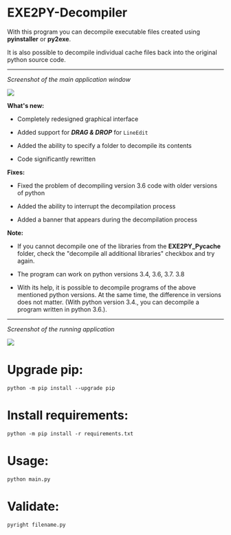 # EXE2PY-Decompiler

With this program you can decompile executable files created using **pyinstaller** or **py2exe**.

It is also possible to decompile individual cache files back into the original python source code.

<hr>

*Screenshot of the main application window*

![](https://github.com/topdefaultuser/EXE2PY-Decompiler/blob/master/Examples/main_window.PNG)


**What's new:**

- Completely redesigned graphical interface

- Added support for ***DRAG & DROP*** for ```LineEdit```

- Added the ability to specify a folder to decompile its contents

- Code significantly rewritten


**Fixes:**

- Fixed the problem of decompiling version 3.6 code with older versions of python

- Added the ability to interrupt the decompilation process

- Added a banner that appears during the decompilation process


**Note:**

- If you cannot decompile one of the libraries from the **EXE2PY_Pycache** folder, check the "decompile all additional libraries" checkbox and try again.

- The program can work on python versions 3.4, 3.6, 3.7. 3.8


- With its help, it is possible to decompile programs of the above mentioned python versions. 
At the same time, the difference in versions does not matter. (With python version 3.4., you can decompile a program written in python 3.6.).


<hr>

*Screenshot of the running application*


![](https://github.com/topdefaultuser/EXE2PY-Decompiler/blob/master/Examples/working.PNG)


# Upgrade pip:

`python -m pip install --upgrade pip`

# Install requirements:

`python -m pip install -r requirements.txt`

# Usage:

`python main.py`

# Validate:

`pyright filename.py`
